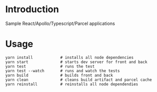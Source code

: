 # Introduction

Sample React/Apollo/Typescript/Parcel applications

# Usage

```
yarn install            # installs all node dependencies
yarn start              # starts dev server for front and back
yarn test               # runs the test
yarn test --watch       # runs and watch the tests
yarn build              # builds front and back
yarn clean              # cleans build artifact and parcel cache
yarn reinstall          # reinstalls all node dependendies
```

